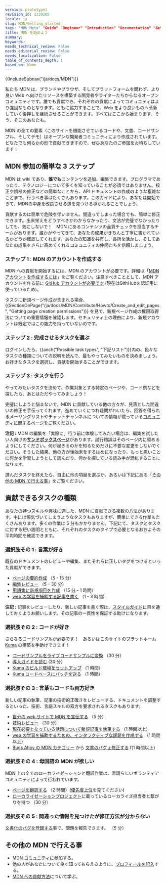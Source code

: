 ```yaml
---
version: prototype1
revision_id: 1329265
locale: ja
slug: MDN/Getting_started
tags: "MDN Meta" "Guide" "Beginner" "Introduction" "Documentation" "Getting Started" "New Contributors"
title: MDN を始めよう
summary: 
keywords: 
needs_technical_review: False
needs_editorial_review: False
needs_localization: False
table_of_contents_depth: 1
based_on: None
---
```

<div>{{IncludeSubnav("/ja/docs/MDN")}}</div>

<p>私たち MDN は、ブランドやブラウザ、そしてプラットフォームを問わず、より良い Web へ向けたリソースを構築する開発者やライターたちからなるオープンコミュニティです。誰でも貢献でき、それぞれの貢献によってコミュニティはより強固なものとなります。ともに協力することで、Web をより良いものへ革新していく後押しを継続させることができます。すべてはここから始まります、そう、そこのあなたも。</p>

<p>MDN の全ての要素（このサイトを機能させているコードや、文書、コードサンプル、そしてデモ）はオープンな開発者コミュニティにより作成されています。どなたでも何らかの形で貢献できますので、ぜひあなたのご参加をお待ちしています！</p>

<h2 id="3_Simple_steps_to_MDN" name="3_Simple_steps_to_MDN">MDN 参加の簡単な 3 ステップ</h2>

<p><span class="seoSummary">MDN は wiki であり、<strong>誰でも</strong>コンテンツを追加、編集できます。プログラマであったり、テクノロジーについて多くを知っていることが必須ではありません。校正や誤植の修正などの簡単なことから、API ドキュメントの作成のような複雑なことまで、行うべき事はたくさんあります。このガイドにより、あなたは開始できて、MDNの中身を改良させる道を見つける導かれることでしょう。</span></p>

<p>貢献するのは簡単で危険を伴いません。間違ってしまった場合でも、簡単に修正できます。出来栄えをどうすべきかわからなかったり、文法が完璧でなかったりしても、気にしないで！　MDN にあるコンテンツの品質チェックを担当するチームがあります。誰かがやってきて、あなたの成果がきちんと丁寧に書かれているかどうか確認してくれます。あなたの知識を共有し、長所を活かし、そしてあなたの成果をさらに高めてくれるコミュニティの仲間たちを信頼しましょう。</p>

<h3 id="Step_1_Create_an_account_on_MDN" name="Step_1_Create_an_account_on_MDN">ステップ 1 : MDN のアカウントを作成する</h3>

<p>MDN への貢献を開始するには、MDN のアカウントが必要です。詳細は「<a href="/ja/docs/MDN/Contribute/Howto/Create_an_MDN_account">MDN アカウントを作成するには</a>」をご覧ください。注意すべきこととして、MDN アカウントを作る前に&nbsp;<a href="https://github.com/join">GitHub アカウントが必要です</a>&nbsp;(現在はGithHubを認証用に使っているため)。</p>

<p>タスクに新規ページ作成が含まれる場合、{{SectionOnPage("/ja/docs/MDN/Contribute/Howto/Create_and_edit_pages", "Getting page creation permissions")}} を見て、新規ページ作成の権限取得法についての重要情報を確認します。セキュリティ上の理由により、新規アカウントは既定ではこの能力を持っていないのです。</p>

<h3 id="Step_2_Pick_a_task_to_complete" name="Step_2_Pick_a_task_to_complete">ステップ 2 : 完成させるタスクを選ぶ</h3>

<p>ログインしたら、{{anch("Possible task types", "下記リスト")}}内の、色々なタスクの種類についての説明を読んで、最もやってみたいものを決めましょう。お好きなタスクを選択し、貢献を開始することができます。</p>

<h3 id="Step_3_Do_the_task" name="Step_3_Do_the_task">ステップ 3 : タスクを行う</h3>

<p>やってみたいタスクを決めて、作業対象とする特定のページや、コード例などを探したら、あとはただやってみましょう！</p>

<p>完璧にしようと悩まないで。MDN に貢献している他の方々が、見落とした間違いの修正を手伝ってくれます。進めていくにつれ疑問がわいたら、回答を得られるメーリングリストやチャットチャンネルについての情報が載っている<a href="/ja/docs/MDN/Community">コミュニティに関するページ</a>をご覧ください。</p>

<div class="note">
<p><strong>注記 :</strong> MDN の編集を「実際に」行う前に体験してみたい場合は、編集を試したい人向けの<strong><a href="/ja/docs/Sandbox">サンドボックスページ</a></strong>があります。試行錯誤はそのページ内に留めるようにしてください。何が起きるのかを知るためだけに不要な変更をしないでください。そうした結果、他の方が後始末をするはめになったり、もっと悪いことに何かを学習しようとして読んだり、何かを探している読み手が混乱することになります。</p>
</div>

<p>選んだタスクを終えたら、自由に他の項目を選ぶか、あるいは下記にある「<a href="#Other_things_you_can_do_on_MDN">その他の MDN で行える事</a>」をご覧ください。</p>

<h2 id="Possible_task_types" name="Possible_task_types">貢献できるタスクの種類</h2>

<p>あなたの持つスキルや興味に適した、MDN に貢献できる複数の方法があります。中には怖気づいてしまうようなタスクもありますが、簡単にできる作業もたくさんあります。多くの作業は 5 分もかかりません。下記にて、タスクとタスクに対する短い説明とともに、それぞれのタスクのタイプで必要となるおおよその平均時間を確認できます。</p>

<h3 id="Option_1_I_like_words" name="Option_1_I_like_words">選択肢その 1 : 言葉が好き</h3>

<p>既存のドキュメントのレビューや編集、またそれらに正しいタグをつけるといった貢献ができます。</p>

<ul>
 <li><a href="/ja/docs/MDN/Contribute/Howto/Set_the_summary_for_a_page">ページの要約作成</a> （5 - 15 分）</li>
 <li><a href="/ja/docs/MDN/Contribute/Howto/Do_an_editorial_review">編集レビュー</a> （5 – 30 分）</li>
 <li><a href="/ja/docs/MDN/Contributing/Howto/Write_a_new_entry_in_the_Glossary">用語集に新規項目を作成</a> （15 分 - 1 時間）</li>
 <li><a href="/ja/docs/MDN/Contributing/How_to/Write_an_article_to_help_learning_the_web">web の学習を補助する記事を書く</a> （1 - 3 時間）</li>
</ul>

<div class="note">
<p><strong>注記 :</strong> 記事をレビューしたり、新しい記事を書く際は、<a href="/ja/docs/MDN/Contribute/Guidelines/Style_guide">スタイルガイド</a>に目を通しておくようお願いします。その記事の一貫性を保証する助けになります。</p>
</div>

<h3 id="Option_2_I_like_code" name="Option_2_I_like_code">選択肢その 2 : コードが好き</h3>

<p>さらなるコードサンプルが必要です！　あるいはこのサイトのプラットホーム <a href="https://developer.mozilla.org/ja/docs/MDN/Kuma">Kuma</a> の構築を手助けできます！</p>

<ul>
 <li><a href="/ja/docs/MDN/Contribute/Howto/Convert_code_samples_to_be_live">コードサンプルをライブコードサンプルに変換</a> （30 分）</li>
 <li><a href="https://wiki.mozilla.org/Webdev/GetInvolved/developer.mozilla.org">導入ガイドを読む</a>&nbsp;(30 分）</li>
 <li><a href="https://kuma.readthedocs.org/en/latest/installation-vagrant.html">Kuma のビルド環境をセットアップ</a> （1 時間）</li>
 <li><a href="https://github.com/mozilla/kuma#readme">Kuma コードベースにパッチを送る</a> （1 時間）</li>
</ul>

<h3 id="Option_3_I_like_both_words_and_code" name="Option_3_I_like_both_words_and_code">選択肢その 3 : 言葉もコードも両方好き</h3>

<p>新しい記事の執筆、記事の技術的正確さをレビューする、ドキュメントを調整するといった、技術、言語スキルの双方を要求されるタスクもあります。</p>

<ul>
 <li><a href="/ja/docs/MDN/About/Promote">自分の web サイトで MDN を宣伝する</a> （5 分）</li>
 <li><a href="/ja/docs/MDN/Contribute/Howto/Do_a_technical_review">技術レビュー</a> （30 分）</li>
 <li><a href="/ja/docs/MDN/Contribute/Creating_and_editing_pages#Creating_a_new_page">現在必要となっている話題について新規記事を執筆する</a> （1 時間以上）</li>
 <li><a href="/ja/docs/MDN/Contribute/Howto/Create_an_interactive_exercise_to_help_learning_the_web">web の学習を補助するための、インタラクティブな課題を作成する</a> （1 時間以上）</li>
 <li><a href="http://www.joshmatthews.net/bugsahoy/?mdn=1">Bugs Ahoy の MDN カテゴリー</a>&nbsp;から&nbsp;<a href="https://developer.mozilla.org/en-US/docs/MDN/Contribute/Howto/Resolve_a_mentored_developer_doc_request">文書のバグょ修正する</a>&nbsp;f(1 時間以上）</li>
</ul>

<h3 id="Option_4_I_want_MDN_in_my_language" name="Option_4_I_want_MDN_in_my_language">選択肢その 4 : 母国語の MDN が欲しい</h3>

<p>MDN 上の全てのローカライゼーションと翻訳作業は、素晴らしいボランティアコミュニティによって行われています。</p>

<ul>
 <li><a href="/ja/docs/MDN/Contribute/Localize/Translating_pages">ページを翻訳する</a> （2 時間）(<a href="https://developer.mozilla.org/en-US/docs/MDN/Doc_status/l10nPriority">優先度上位</a>を見てください)</li>
 <li><a href="/ja/docs/MDN/Contribute/Localize/Localization_projects">ローカライゼーションプロジェクト</a>に載っているローカライズ担当者と繋がりを持つ （30 分）</li>
</ul>

<h3 id="Option_5_I_found_some_wrong_information_but_I_don't_know_how_to_fix_it" name="Option_5_I_found_some_wrong_information_but_I_don't_know_how_to_fix_it">選択肢その 5 : 間違った情報を見つけたが修正方法が分からない</h3>

<p><a class="external external-icon" href="https://bugzilla.mozilla.org/form.doc">文書化のバグを登録する</a>事で、問題を報告できます。 （5 分）</p>

<h2 id="Other_things_you_can_do_on_MDN" name="Other_things_you_can_do_on_MDN">その他の MDN で行える事</h2>

<ul>
 <li><a href="/ja/docs/MDN/Community">MDN コミュニティに参加</a>する。</li>
 <li>他の人があなたについて良く知ってもらえるように、<a href="/ja/profile">プロフィールを記入</a>する。</li>
 <li><a href="/ja/docs/MDN/Contribute">MDN への貢献方法</a>について学ぶ。</li>
</ul>

